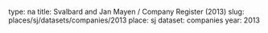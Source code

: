 type: na
title: Svalbard and Jan Mayen / Company Register (2013)
slug: places/sj/datasets/companies/2013
place: sj
dataset: companies
year: 2013
